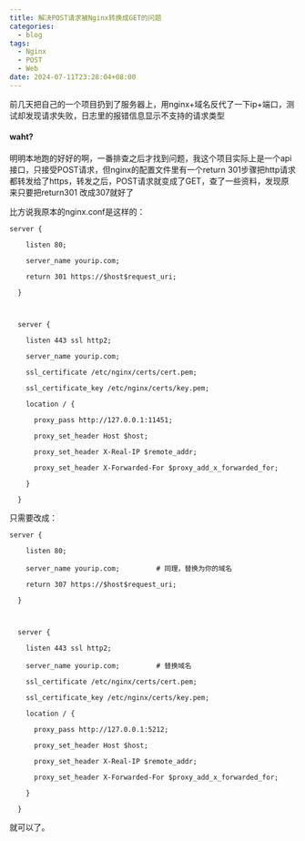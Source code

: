 ```yaml
---
title: 解决POST请求被Nginx转换成GET的问题
categories:
  - blog
tags:
  - Nginx
  - POST
  - Web
date: 2024-07-11T23:28:04+08:00
---
```


前几天把自己的一个项目扔到了服务器上，用nginx+域名反代了一下ip+端口，测试却发现请求失败，日志里的报错信息显示不支持的请求类型

#### waht?

明明本地跑的好好的啊，一番排查之后才找到问题，我这个项目实际上是一个api接口，只接受POST请求，但nginx的配置文件里有一个return 301步骤把http请求都转发给了https，转发之后，POST请求就变成了GET，查了一些资料，发现原来只要把return301 改成307就好了

比方说我原本的nginx.conf是这样的：
```
server {

    listen 80;

    server_name yourip.com;        

    return 301 https://$host$request_uri;

  }



  server {

    listen 443 ssl http2;

    server_name yourip.com;         

    ssl_certificate /etc/nginx/certs/cert.pem;

    ssl_certificate_key /etc/nginx/certs/key.pem;

    location / {

      proxy_pass http://127.0.0.1:11451;

      proxy_set_header Host $host;

      proxy_set_header X-Real-IP $remote_addr;

      proxy_set_header X-Forwarded-For $proxy_add_x_forwarded_for;

    }

  }
```

只需要改成：
```
server {

    listen 80;

    server_name yourip.com;         # 同理，替换为你的域名

    return 307 https://$host$request_uri;

  }



  server {

    listen 443 ssl http2;

    server_name yourip.com;         # 替换域名

    ssl_certificate /etc/nginx/certs/cert.pem;

    ssl_certificate_key /etc/nginx/certs/key.pem;

    location / {

      proxy_pass http://127.0.0.1:5212;

      proxy_set_header Host $host;

      proxy_set_header X-Real-IP $remote_addr;

      proxy_set_header X-Forwarded-For $proxy_add_x_forwarded_for;

    }

  }
```
就可以了。